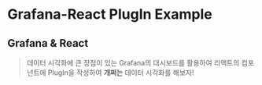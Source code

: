 # Grafana-React PlugIn Example

## Grafana & React

> 데이터 시각화에 큰 장점이 있는 Grafana의 대시보드를 활용하여 
> 리액트의 컴포넌트에 PlugIn을 작성하여 **개쩌는** 데이터 시각화를 해보자!
  